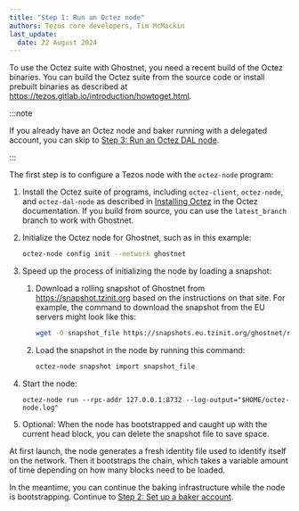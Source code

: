 ```yaml
---
title: "Step 1: Run an Octez node"
authors: Tezos core developers, Tim McMackin
last_update:
  date: 22 August 2024
---
```


To use the Octez suite with Ghostnet, you need a recent build of the Octez binaries.
You can build the Octez suite from the source code or install prebuilt binaries as described at https://tezos.gitlab.io/introduction/howtoget.html.

:::note

If you already have an Octez node and baker running with a delegated account, you can skip to [Step 3: Run an Octez DAL node](./run-dal-node).

:::

The first step is to configure a Tezos node with the `octez-node` program:

1. Install the Octez suite of programs, including `octez-client`, `octez-node`, and `octez-dal-node` as described in [Installing Octez](https://tezos.gitlab.io/introduction/howtoget.html) in the Octez documentation.
If you build from source, you can use the `latest_branch` branch to work with Ghostnet.

1. Initialize the Octez node for Ghostnet, such as in this example:

   ```bash
   octez-node config init --network ghostnet
   ```

1. Speed up the process of initializing the node by loading a snapshot:

   1. Download a rolling snapshot of Ghostnet from https://snapshot.tzinit.org based on the instructions on that site.
   For example, the command to download the snapshot from the EU servers might look like this:

      ```bash
      wget -O snapshot_file https://snapshots.eu.tzinit.org/ghostnet/rolling
      ```

   1. Load the snapshot in the node by running this command:

      ```bash
      octez-node snapshot import snapshot_file
      ```

1. Start the node:

   ```
   octez-node run --rpc-addr 127.0.0.1:8732 --log-output="$HOME/octez-node.log"
   ```

1. Optional: When the node has bootstrapped and caught up with the current head block, you can delete the snapshot file to save space.

At first launch, the node generates a fresh identity file used to identify itself on the network.
Then it bootstraps the chain, which takes a variable amount of time depending on how many blocks need to be loaded.

In the meantime, you can continue the baking infrastructure while the node is bootstrapping.
Continue to [Step 2: Set up a baker account](./prepare-account).
